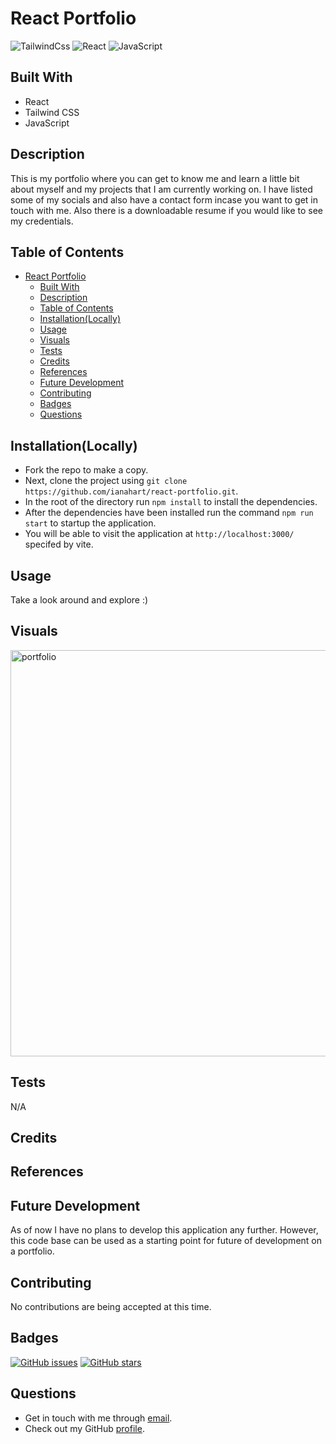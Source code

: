 # React Portfolio

![TailwindCss](https://camo.githubusercontent.com/5bc7d3c0a398ed32883cad4225d4f5a6718c95c014f86fe977b0cd110256a83e/68747470733a2f2f696d672e736869656c64732e696f2f7374617469632f76313f7374796c653d666f722d7468652d6261646765266d6573736167653d5461696c77696e642b43535326636f6c6f723d323232323232266c6f676f3d5461696c77696e642b435353266c6f676f436f6c6f723d303642364434266c6162656c3d)
![React](https://camo.githubusercontent.com/e95e1cbdf8a6d197063c7e8765a79deb9b853081012d6e892adb6ac2c364397c/68747470733a2f2f696d672e736869656c64732e696f2f7374617469632f76313f7374796c653d666f722d7468652d6261646765266d6573736167653d526561637426636f6c6f723d323232323232266c6f676f3d5265616374266c6f676f436f6c6f723d363144414642266c6162656c3d)
![JavaScript](https://camo.githubusercontent.com/dc9450fb8d40c110f245200f5dadff7551cb6cff83250579789bb997dacf987d/68747470733a2f2f696d672e736869656c64732e696f2f7374617469632f76313f7374796c653d666f722d7468652d6261646765266d6573736167653d4a61766153637269707426636f6c6f723d323232323232266c6f676f3d4a617661536372697074266c6f676f436f6c6f723d463744463145266c6162656c3d)

## Built With

- React
- Tailwind CSS
- JavaScript

## Description

This is my portfolio where you can get to know me and learn a little bit about myself and my projects that I am currently working on. I have listed some of my socials and also have a contact form incase you want to get in touch with me. Also there is a downloadable resume if you would like to see my credentials.

## Table of Contents

- [React Portfolio](#react-portfolio)
  - [Built With](#built-with)
  - [Description](#description)
  - [Table of Contents](#table-of-contents)
  - [Installation(Locally)](#installationlocally)
  - [Usage](#usage)
  - [Visuals](#visuals)
  - [Tests](#tests)
  - [Credits](#credits)
  - [References](#references)
  - [Future Development](#future-development)
  - [Contributing](#contributing)
  - [Badges](#badges)
  - [Questions](#questions)

## Installation(Locally)

- Fork the repo to make a copy.
- Next, clone the project using `git clone https://github.com/ianahart/react-portfolio.git`.
- In the root of the directory run `npm install` to install the dependencies.
- After the dependencies have been installed run the command `npm run start` to startup the application.
- You will be able to visit the application at `http://localhost:3000/` specifed by vite.

## Usage

Take a look around and explore :)

## Visuals

<img width="650" alt="portfolio" src="https://github.com/ianahart/react-portfolio/assets/29121238/279097fb-5ee0-4b2c-88ba-59acf78df8a9">


## Tests

N/A

## Credits

## References

## Future Development

As of now I have no plans to develop this application any further. However, this code base can be used as a starting point for future of development on a portfolio.

## Contributing

No contributions are being accepted at this time.

## Badges

[![GitHub issues](https://img.shields.io/github/issues/ianahart/jate-text-editor)](https://github.com/ianahart/jate-text-editor/issues)
[![GitHub stars](https://img.shields.io/github/stars/ianahart/jate-text-editor)](https://github.com/ianahart/jate-text-editor/stargazers)

## Questions

- Get in touch with me through [email](mailto:ianalexhart@gmail.com).
- Check out my GitHub [profile](https://github.com/ianahart).
